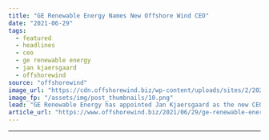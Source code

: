 ```yaml
---
title: "GE Renewable Energy Names New Offshore Wind CEO"
date: "2021-06-29"
tags: 
  - featured
  - headlines
  - ceo
  - ge renewable energy
  - jan kjaersgaard
  - offshorewind
source: "offshorewind"
image_url: "https://cdn.offshorewind.biz/wp-content/uploads/sites/2/2021/06/29084503/Screenshot-2021-06-29-083521.png"
image_fp: "/assets/img/post_thumbnails/10.png"
lead: "GE Renewable Energy has appointed Jan Kjaersgaard as the new CEO of its Offshore"
article_url: "https://www.offshorewind.biz/2021/06/29/ge-renewable-energy-names-new-offshore-wind-ceo/"
---
```


---
